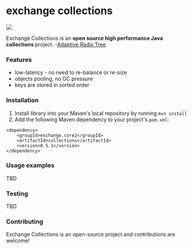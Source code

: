 # exchange collections
[![][license img]][license]

Exchange Collections is an **open source high performance Java collections** project. 
-[Adaptive Radix Tree](https://db.in.tum.de/~leis/papers/ART.pdf).

### Features
- low-latency - no need to re-balance or re-size
- objects pooling, no GC pressure
- keys are stored in sorted order

### Installation
1. Install library into your Maven's local repository by running `mvn install`
2. Add the following Maven dependency to your project's `pom.xml`:
```
<dependency>
    <groupId>exchange.core2</groupId>
    <artifactId>collections</artifactId>
    <version>0.5.1</version>
</dependency>
```

### Usage examples

TBD

### Testing

TBD

### Contributing
Exchange Collections is an open-source project and contributions are welcome!

[license]:LICENSE
[license img]:https://img.shields.io/badge/License-Apache%202-blue.svg
